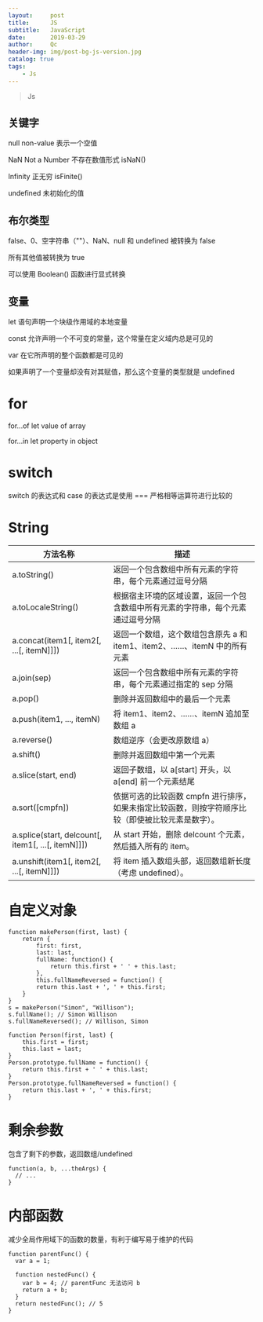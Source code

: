 ```yaml
---
layout:     post
title:      JS
subtitle:   JavaScript
date:       2019-03-29
author:     Qc
header-img: img/post-bg-js-version.jpg
catalog: true
tags:
    - Js
---
```


> Js

## 关键字

null non-value 表示一个空值

NaN Not a Number 不存在数值形式 isNaN()

Infinity 正无穷 isFinite()

undefined 未初始化的值

## 布尔类型

false、0、空字符串（""）、NaN、null 和 undefined 被转换为 false

所有其他值被转换为 true

可以使用 Boolean() 函数进行显式转换

## 变量

let 语句声明一个块级作用域的本地变量

const 允许声明一个不可变的常量，这个常量在定义域内总是可见的

var 在它所声明的整个函数都是可见的

如果声明了一个变量却没有对其赋值，那么这个变量的类型就是 undefined

# for

for...of let value of array

for...in let property in object

# switch

switch 的表达式和 case 的表达式是使用 === 严格相等运算符进行比较的

# String

| 方法名称                                           | 描述                                                                                              |
| -------------------------------------------------- | ------------------------------------------------------------------------------------------------- |
| a.toString()                                       | 返回一个包含数组中所有元素的字符串，每个元素通过逗号分隔                                          |
| a.toLocaleString()                                 | 根据宿主环境的区域设置，返回一个包含数组中所有元素的字符串，每个元素通过逗号分隔                  |
| a.concat(item1[, item2[, ...[, itemN]]])           | 返回一个数组，这个数组包含原先 a 和 item1、item2、……、itemN 中的所有元素                          |
| a.join(sep)                                        | 返回一个包含数组中所有元素的字符串，每个元素通过指定的 sep 分隔                                   |
| a.pop()                                            | 删除并返回数组中的最后一个元素                                                                    |
| a.push(item1, ..., itemN)                          | 将 item1、item2、……、itemN 追加至数组 a                                                           |
| a.reverse()                                        | 数组逆序（会更改原数组 a）                                                                        |
| a.shift()                                          | 删除并返回数组中第一个元素                                                                        |
| a.slice(start, end)                                | 返回子数组，以 a[start] 开头，以 a[end] 前一个元素结尾                                            |
| a.sort([cmpfn])                                    | 依据可选的比较函数 cmpfn 进行排序，如果未指定比较函数，则按字符顺序比较（即使被比较元素是数字）。 |
| a.splice(start, delcount[, item1[, ...[, itemN]]]) | 从 start 开始，删除 delcount 个元素，然后插入所有的 item。                                        |
| a.unshift(item1[, item2[, ...[, itemN]]])          | 将 item 插入数组头部，返回数组新长度（考虑 undefined）。                                          |
# 自定义对象

~~~
function makePerson(first, last) {
    return {
        first: first,
        last: last,
        fullName: function() {
            return this.first + ' ' + this.last;
        },
        this.fullNameReversed = function() {
        return this.last + ', ' + this.first;
    }
}
s = makePerson("Simon", "Willison");
s.fullName(); // Simon Willison
s.fullNameReversed(); // Willison, Simon
~~~

~~~
function Person(first, last) {
    this.first = first;
    this.last = last;
}
Person.prototype.fullName = function() {
    return this.first + ' ' + this.last;
}
Person.prototype.fullNameReversed = function() {
    return this.last + ', ' + this.first;
}
~~~

# 剩余参数

包含了剩下的参数，返回数组/undefined

~~~
function(a, b, ...theArgs) {
  // ...
}
~~~

# 内部函数

减少全局作用域下的函数的数量，有利于编写易于维护的代码

~~~
function parentFunc() {
  var a = 1;

  function nestedFunc() {
    var b = 4; // parentFunc 无法访问 b
    return a + b;
  }
  return nestedFunc(); // 5
}
~~~